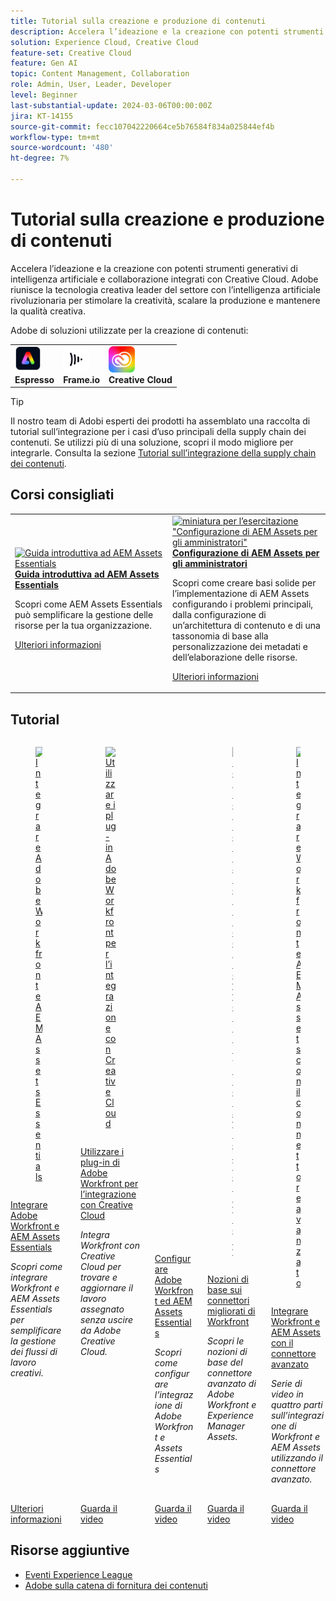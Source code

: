 ```yaml
---
title: Tutorial sulla creazione e produzione di contenuti
description: Accelera l’ideazione e la creazione con potenti strumenti generativi di intelligenza artificiale e collaborazione integrati con Creative Cloud. Adobe riunisce la tecnologia creativa leader del settore con l’intelligenza artificiale rivoluzionaria per stimolare la creatività, scalare la produzione e mantenere la qualità creativa.
solution: Experience Cloud, Creative Cloud
feature-set: Creative Cloud
feature: Gen AI
topic: Content Management, Collaboration
role: Admin, User, Leader, Developer
level: Beginner
last-substantial-update: 2024-03-06T00:00:00Z
jira: KT-14155
source-git-commit: fecc107042220664ce5b76584f834a025844ef4b
workflow-type: tm+mt
source-wordcount: '480'
ht-degree: 7%

---
```



# Tutorial sulla creazione e produzione di contenuti

Accelera l’ideazione e la creazione con potenti strumenti generativi di intelligenza artificiale e collaborazione integrati con Creative Cloud. Adobe riunisce la tecnologia creativa leader del settore con l’intelligenza artificiale rivoluzionaria per stimolare la creatività, scalare la produzione e mantenere la qualità creativa.

Adobe di soluzioni utilizzate per la creazione di contenuti:

<table>
    <tr style="border: 0;">
      <td style="align: center">
        <p style="margin: 0"><img alt="Workfront" src="/help/assets/adobe-express-logo.png" style="width: 42px;height:  42px;"></p>
        <strong>Espresso</strong>
      </td>
      <td style="align: center">
        <p style="margin: 0"><img alt="Frame.io" src="/help/assets/frameio-logo.png" style="width: 42px;height:42px;"></p>
        <strong>Frame.io</strong>
      </td>
      <td style="align: center">
        <p style="margin: 0"><img alt="Frame.io" src="/help/assets/cce-logo.png" style="width: 42px;height:42px;"></p>
        <strong>Creative Cloud</strong>
      </td>
    </tr>
</table>

>[!TIP]
>
>Il nostro team di Adobi esperti dei prodotti ha assemblato una raccolta di tutorial sull’integrazione per i casi d’uso principali della supply chain dei contenuti. Se utilizzi più di una soluzione, scopri il modo migliore per integrarle.  Consulta la sezione [Tutorial sull’integrazione della supply chain dei contenuti](https://experienceleague.adobe.com/docs/integrations-learn/experience-cloud/solution-categories/content-supply-chain.html?lang=en).

## Corsi consigliati

<table style="margin-top:0 !important">
    <tr>
      <td style="width:33%">
        <a href="https://experienceleague.adobe.com/docs/courses/using/experiencemanager-u-1-2023-assets-essentials.html" target="_blank">
          <img alt="Guida introduttiva ad AEM Assets Essentials" src="https://cdn.experienceleague.adobe.com/thumb/getting-started-with-assets-essentials.png">
        </a>
        <div>
          <a href="https://experienceleague.adobe.com/docs/courses/using/experiencemanager-u-1-2023-assets-essentials.html" target="_blank">
        <strong>Guida introduttiva ad AEM Assets Essentials</strong></a>
        <p class="is-size-7 recs-limit-description">Scopri come AEM Assets Essentials può semplificare la gestione delle risorse per la tua organizzazione.</p>
        <p><a href="https://experienceleague.adobe.com/docs/courses/using/experiencemanager-u-1-2023-assets-essentials.html" class="spectrum-Button spectrum-Button--outline spectrum-Button--primary spectrum-Button--sizeM"><span class="spectrum-Button-label has-no-wrap has-text-weight-bold">Ulteriori informazioni</span></a></p>
        </div>
      </td>
      <td style="width:33%">
        <a href="https://experienceleague.adobe.com/docs/courses/using/experiencemanager-a-1-2020-1-assets.html" target="_blank">
          <img alt="miniatura per l’esercitazione &quot;Configurazione di AEM Assets per gli amministratori&quot;" src="https://cdn.experienceleague.adobe.com/thumb/configuring-aem-assets-for-administrators.jpg">
        </a>
        <div>
          <a href="https://experienceleague.adobe.com/docs/courses/using/experiencemanager-a-1-2020-1-assets.html" target="_blank">
        <strong>Configurazione di AEM Assets per gli amministratori</strong></a>
        <p class="is-size-7 recs-limit-description">Scopri come creare basi solide per l’implementazione di AEM Assets configurando i problemi principali, dalla configurazione di un’architettura di contenuto e di una tassonomia di base alla personalizzazione dei metadati e dell’elaborazione delle risorse.</p>
        </div>
        <p><a href="https://experienceleague.adobe.com/docs/courses/using/experiencemanager-a-1-2020-1-assets.html" class="spectrum-Button spectrum-Button--outline spectrum-Button--primary spectrum-Button--sizeM"><span class="spectrum-Button-label has-no-wrap has-text-weight-bold">Ulteriori informazioni</span></a></p>
      </td>
    </tr>
</table>

## Tutorial

<div class="columns is-multiline"><div class="column is-half-tablet is-half-desktop is-one-third-widescreen" aria-label="Integrate Adobe Workfront and AEM Assets Essentials" tabIndex="0">
  <div class="card" style="height: 100%; display: flex; flex-direction: column; height: 100%;">
    <div class="card-image">
      <figure class="image x-is-16by9">
        <a href="https://experienceleague.adobe.com/docs/experience-manager-learn/assets-essentials/workfront/overview.html" title="Integrare Adobe Workfront e AEM Assets Essentials" tabindex="-1">
          <img class="is-bordered-r-small" src="https://cdn.experienceleague.adobe.com/thumb/docs-workfront.png" alt="Integrare Adobe Workfront e AEM Assets Essentials">
        </a>
      </figure>
    </div>
    <div class="card-content is-padded-small" style="display: flex; flex-direction: column; flex-grow: 1; justify-content: space-between;">
      <div class="top-card-content">
          <p class="headline is-size-6 has-text-weight-bold">
              <a href="https://experienceleague.adobe.com/docs/experience-manager-learn/assets-essentials/workfront/overview.html" title="Integrare Adobe Workfront e AEM Assets Essentials">Integrare Adobe Workfront e AEM Assets Essentials</a>
          </p>
          <p class="is-size-6"><em>Scopri come integrare Workfront e AEM Assets Essentials per semplificare la gestione dei flussi di lavoro creativi.</em></p>
      </div>
      <a href="https://experienceleague.adobe.com/docs/experience-manager-learn/assets-essentials/workfront/overview.html" class="spectrum-Button spectrum-Button--outline spectrum-Button--primary spectrum-Button--sizeM" style="align-self: flex-start; margin-top: 1rem;">
        <span class="spectrum-Button-label has-no-wrap has-text-weight-bold">Ulteriori informazioni</span>
      </a>
    </div>
  </div>
</div><div class="column is-half-tablet is-half-desktop is-one-third-widescreen" aria-label="Use Adobe Workfront plugins to integrate with Creative Cloud" tabIndex="1">
  <div class="card" style="height: 100%; display: flex; flex-direction: column; height: 100%;">
    <div class="card-image">
      <figure class="image x-is-16by9">
        <a href="https://experienceleague.adobe.com/docs/workfront/using/adobe-workfront-integrations/workfront-for-creative-cloud/wf-adobe-cc.html" title="Utilizzare i plug-in Adobe Workfront per l’integrazione con Creative Cloud" tabindex="-1">
          <img class="is-bordered-r-small" src="https://video.tv.adobe.com/v/3415452?format=jpeg" alt="Utilizzare i plug-in Adobe Workfront per l’integrazione con Creative Cloud">
        </a>
      </figure>
    </div>
    <div class="card-content is-padded-small" style="display: flex; flex-direction: column; flex-grow: 1; justify-content: space-between;">
      <div class="top-card-content">
          <p class="headline is-size-6 has-text-weight-bold">
              <a href="https://experienceleague.adobe.com/docs/workfront/using/adobe-workfront-integrations/workfront-for-creative-cloud/wf-adobe-cc.html" title="Utilizzare i plug-in Adobe Workfront per l’integrazione con Creative Cloud">Utilizzare i plug-in di Adobe Workfront per l’integrazione con Creative Cloud</a>
          </p>
          <p class="is-size-6"><em>Integra Workfront con Creative Cloud per trovare e aggiornare il lavoro assegnato senza uscire da Adobe Creative Cloud.</em></p>
      </div>
      <a href="https://experienceleague.adobe.com/docs/workfront/using/adobe-workfront-integrations/workfront-for-creative-cloud/wf-adobe-cc.html" class="spectrum-Button spectrum-Button--outline spectrum-Button--primary spectrum-Button--sizeM" style="align-self: flex-start; margin-top: 1rem;">
        <span class="spectrum-Button-label has-no-wrap has-text-weight-bold">Guarda il video</span>
      </a>
    </div>
  </div>
</div><div class="column is-half-tablet is-half-desktop is-one-third-widescreen" aria-label="Configure Adobe Workfront and AEM Assets Essentials" tabIndex="2">
  <div class="card" style="height: 100%; display: flex; flex-direction: column; height: 100%;">
    <div class="card-image">
      <figure class="image x-is-16by9">
        <a href="https://experienceleague.adobe.com/docs/experience-manager-learn/assets-essentials/workfront/configure.html?lang=it" title="Configurare Adobe Workfront ed AEM Assets Essentials" tabindex="-1">
          <img class="is-bordered-r-small" src="https://video.tv.adobe.com/v/336254?format=jpeg" alt="Configurare Adobe Workfront ed AEM Assets Essentials">
        </a>
      </figure>
    </div>
    <div class="card-content is-padded-small" style="display: flex; flex-direction: column; flex-grow: 1; justify-content: space-between;">
      <div class="top-card-content">
          <p class="headline is-size-6 has-text-weight-bold">
              <a href="https://experienceleague.adobe.com/docs/experience-manager-learn/assets-essentials/workfront/configure.html?lang=it" title="Configurare Adobe Workfront ed AEM Assets Essentials">Configurare Adobe Workfront ed AEM Assets Essentials</a>
          </p>
          <p class="is-size-6"><em>Scopri come configurare l’integrazione di Adobe Workfront e Assets Essentials</em></p>
      </div>
      <a href="https://experienceleague.adobe.com/docs/experience-manager-learn/assets-essentials/workfront/configure.html?lang=it" class="spectrum-Button spectrum-Button--outline spectrum-Button--primary spectrum-Button--sizeM" style="align-self: flex-start; margin-top: 1rem;">
        <span class="spectrum-Button-label has-no-wrap has-text-weight-bold">Guarda il video</span>
      </a>
    </div>
  </div>
</div><div class="column is-half-tablet is-half-desktop is-one-third-widescreen" aria-label="Workfront enhanced connector basics" tabIndex="3">
  <div class="card" style="height: 100%; display: flex; flex-direction: column; height: 100%;">
    <div class="card-image">
      <figure class="image x-is-16by9">
        <a href="https://experienceleague.adobe.com/docs/experience-manager-learn/assets/workfront/enhanced-connector/basics.html" title="Nozioni di base sui connettori migliorati di Workfront" tabindex="-1">
          <img class="is-bordered-r-small" src="https://video.tv.adobe.com/v/337575?format=jpeg" alt="Nozioni di base sui connettori migliorati di Workfront">
        </a>
      </figure>
    </div>
    <div class="card-content is-padded-small" style="display: flex; flex-direction: column; flex-grow: 1; justify-content: space-between;">
      <div class="top-card-content">
          <p class="headline is-size-6 has-text-weight-bold">
              <a href="https://experienceleague.adobe.com/docs/experience-manager-learn/assets/workfront/enhanced-connector/basics.html" title="Nozioni di base sui connettori migliorati di Workfront">Nozioni di base sui connettori migliorati di Workfront</a>
          </p>
          <p class="is-size-6"><em>Scopri le nozioni di base del connettore avanzato di Adobe Workfront e Experience Manager Assets.</em></p>
      </div>
      <a href="https://experienceleague.adobe.com/docs/experience-manager-learn/assets/workfront/enhanced-connector/basics.html" class="spectrum-Button spectrum-Button--outline spectrum-Button--primary spectrum-Button--sizeM" style="align-self: flex-start; margin-top: 1rem;">
        <span class="spectrum-Button-label has-no-wrap has-text-weight-bold">Guarda il video</span>
      </a>
    </div>
  </div>
</div><div class="column is-half-tablet is-half-desktop is-one-third-widescreen" aria-label="Integrate Workfront and AEM Assets with the enhanced connector" tabIndex="4">
  <div class="card" style="height: 100%; display: flex; flex-direction: column; height: 100%;">
    <div class="card-image">
      <figure class="image x-is-16by9">
        <a href="https://experienceleague.adobe.com/docs/experience-manager-learn/assets/workfront/enhanced-connector/aem-experts-series/overview.html" title="Integrare Workfront e AEM Assets con il connettore avanzato" tabindex="-1">
          <img class="is-bordered-r-small" src="https://video.tv.adobe.com/v/340331?format=jpeg" alt="Integrare Workfront e AEM Assets con il connettore avanzato">
        </a>
      </figure>
    </div>
    <div class="card-content is-padded-small" style="display: flex; flex-direction: column; flex-grow: 1; justify-content: space-between;">
      <div class="top-card-content">
          <p class="headline is-size-6 has-text-weight-bold">
              <a href="https://experienceleague.adobe.com/docs/experience-manager-learn/assets/workfront/enhanced-connector/aem-experts-series/overview.html" title="Integrare Workfront e AEM Assets con il connettore avanzato">Integrare Workfront e AEM Assets con il connettore avanzato</a>
          </p>
          <p class="is-size-6"><em>Serie di video in quattro parti sull’integrazione di Workfront e AEM Assets utilizzando il connettore avanzato.</em></p>
      </div>
      <a href="https://experienceleague.adobe.com/docs/experience-manager-learn/assets/workfront/enhanced-connector/aem-experts-series/overview.html" class="spectrum-Button spectrum-Button--outline spectrum-Button--primary spectrum-Button--sizeM" style="align-self: flex-start; margin-top: 1rem;">
        <span class="spectrum-Button-label has-no-wrap has-text-weight-bold">Guarda il video</span>
      </a>
    </div>
  </div>
</div></div>

<!--
<table class="tablelayout-is-fixed">
<tr>
  <td>
    <a href="https://experienceleague.adobe.com/docs/experience-manager-learn/assets-essentials/workfront/overview.html">
      <img alt="Integrate Adobe Workfront and AEM Assets Essentials" src="https://cdn.experienceleague.adobe.com/thumb/docs-workfront.png">
    </a>
    <div>
      <a href="https://experienceleague.adobe.com/docs/experience-manager-learn/assets-essentials/workfront/overview.html">
    <strong>Integrate Adobe Workfront and AEM Assets Essentials</strong>
    </a>
    </div>
    <p>
    <em>Learn how to integrate Workfront and AEM Assets Essentials to streamline the management of creative workflows.</em>
    </p><p>
  </p></td>
  <td>
    <a href="https://experienceleague.adobe.com/docs/workfront-learn/tutorials-workfront/integrations/adobe-creative-cloud/use-adobe-workfront-extensions-for-creative-cloud.html">
      <img alt="Use Adobe Workfront plugins to integrate with Creative Cloud" src="https://video.tv.adobe.com/v/3415452?format=jpeg">
    </a>
    <div>
      <a href="https://experienceleague.adobe.com/docs/workfront-learn/tutorials-workfront/integrations/adobe-creative-cloud/use-adobe-workfront-extensions-for-creative-cloud.html">
    <strong>Use Adobe Workfront plugins to integrate with Creative Cloud</strong>
    </a>
    </div>
    <p>
    <em>Integrate Workfront with Creative Cloud to find and update the work assigned to you without leaving Adobe Creative Cloud.</em>
    </p><p>
  </p></td>
  <td>
    <a href="https://experienceleague.adobe.com/docs/experience-manager-learn/assets-essentials/workfront/configure.html">
    <img alt="Configure Adobe Workfront and AEM Assets Essentials" src="https://video.tv.adobe.com/v/336254?format=jpeg">
    </a>
    <div>
    <a href="https://experienceleague.adobe.com/docs/experience-manager-learn/assets-essentials/workfront/configure.html">
    <strong>Configure Adobe Workfront and AEM Assets Essentials</strong>
    </a>
    </div>
    <p>
    <em>Learn how to configure the Adobe Workfront and Assets Essentials integration</em>
    </p>
  </td>
  </tr>
  <tr>
  <td>
    <a href="https://experienceleague.adobe.com/docs/experience-manager-learn/assets/workfront/enhanced-connector/basics.html">
      <img alt="Workfront enhanced connector basics" src="https://video.tv.adobe.com/v/337575?format=jpeg">
    </a>
     <div>
      <a href="https://experienceleague.adobe.com/docs/experience-manager-learn/assets/workfront/enhanced-connector/basics.html">
        <strong>Workfront enhanced connector basics</strong>
      </a>
    </div>
    <p>
    <em>Learn about the basics of the Adobe Workfront and Experience Manager Assets enhanced connector.</em>
    </p>
  </td>
  <td>
    <a href="https://experienceleague.adobe.com/docs/experience-manager-learn/assets/workfront/enhanced-connector/aem-experts-series/overview.html">
      <img alt="Integrate Workfront and AEM Assets with the enhanced connector" src="https://video.tv.adobe.com/v/340331?format=jpeg">
    </a>
    <div>
      <a href="https://experienceleague.adobe.com/docs/experience-manager-learn/assets/workfront/enhanced-connector/aem-experts-series/overview.html">
    <strong>Integrate Workfront and AEM Assets with the enhanced connector</strong>
    </a>
    </div>
    <p>
    <em>Four part videos series on integrating Workfront and AEM Assets using the enhanced connector.</em>
    </p><p>
  </p></td>  
</tr>
</table>
-->

## Risorse aggiuntive

* [Eventi Experience League](https://experienceleague.adobe.com/events/)
* [Adobe sulla catena di fornitura dei contenuti](https://business.adobe.com/resources/webinars/adobe-on-the-content-supply-chain.html)

